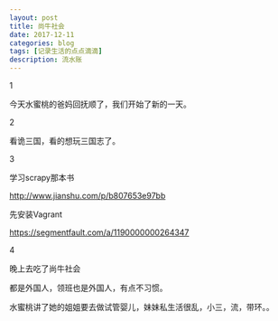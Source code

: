 ```yaml
---
layout: post
title: 尚牛社会
date: 2017-12-11
categories: blog
tags: [记录生活的点点滴滴]
description: 流水账
---
```


1 

今天水蜜桃的爸妈回抚顺了，我们开始了新的一天。

2

看诡三国，看的想玩三国志了。

3

学习scrapy那本书

http://www.jianshu.com/p/b807653e97bb

先安装Vagrant

https://segmentfault.com/a/1190000000264347

4

晚上去吃了尚牛社会

都是外国人，领班也是外国人，有点不习惯。

水蜜桃讲了她的姐姐要去做试管婴儿，妹妹私生活很乱，小三，流，带环。。




